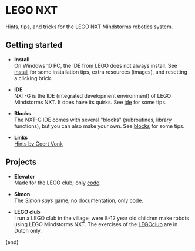 # LEGO NXT

Hints, tips, and tricks for the LEGO NXT Mindstorms robotics system.

## Getting started

- **Install**  
  On Windows 10 PC, the IDE from LEGO does not always install.
  See [install](install/install.md) for some installation tips, 
  extra resources (images), and resetting a clicking brick.
  
- **IDE**  
  NXT-G is the IDE (integrated development environment) of LEGO Mindstorms NXT.
  It does have its quirks. See [ide](ide/ide.md) for some tips.

- **Blocks**  
  The NXT-G IDE comes with several "blocks" (subroutines, library functions), but you can also make your own.
  See [blocks](blocks/blocks.md) for some tips.

- **Links**  
  [Hints by Coert Vonk](https://coertvonk.com/family/school/inquiries/lego-mindstorms-nxt-g-6107)

## Projects

- **Elevator**  
  Made for the LEGO club; only [code](legoclub/elevator/readme.md).

- **Simon**  
  The _Simon says_ game, no documentation, only [code](simon).

- **LEGO club**  
  I run a LEGO club in the village, were 8-12 year old children make robots using LEGO Mindstorms NXT.
  The exercises of the [LEGOclub](legoclub) are in Dutch only.

(end)
